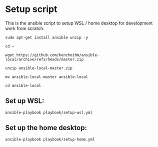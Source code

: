 # Setup script

This is the ansible script to setup WSL / home desktop for development work from scratch.

```
sudo apt-get install ansible unzip -y

cd ~

wget https://github.com/kenchoihm/ansible-local/archive/refs/heads/master.zip

unzip ansible-local-master.zip

mv ansible-local-master ansible-local

cd ansible-local
```

## Set up WSL:
```
ansible-playbook playbook/setup-wsl.yml
```

## Set up the home desktop:
```
ansible-playbook playbook/setup-home.yml
```

